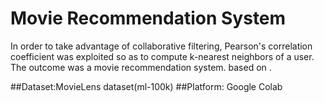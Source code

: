 # Movie Recommendation System
In order to take advantage of collaborative filtering, Pearson's correlation coefficient was exploited so as to compute k-nearest neighbors of a user. The outcome was a movie recommendation system. based on .


##Dataset:MovieLens dataset(ml-100k)
##Platform: Google Colab
